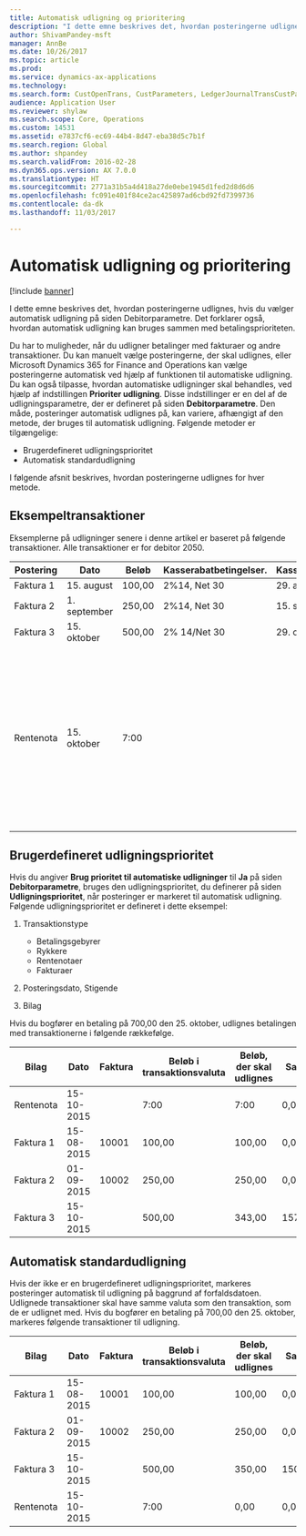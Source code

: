 ```yaml
---
title: Automatisk udligning og prioritering
description: "I dette emne beskrives det, hvordan posteringerne udlignes, hvis du vælger automatisk udligning på siden Debitorparametre. Det forklarer også, hvordan automatisk udligning kan bruges sammen med betalingsprioriteten."
author: ShivamPandey-msft
manager: AnnBe
ms.date: 10/26/2017
ms.topic: article
ms.prod: 
ms.service: dynamics-ax-applications
ms.technology: 
ms.search.form: CustOpenTrans, CustParameters, LedgerJournalTransCustPaym
audience: Application User
ms.reviewer: shylaw
ms.search.scope: Core, Operations
ms.custom: 14531
ms.assetid: e7837cf6-ec69-44b4-8d47-eba38d5c7b1f
ms.search.region: Global
ms.author: shpandey
ms.search.validFrom: 2016-02-28
ms.dyn365.ops.version: AX 7.0.0
ms.translationtype: HT
ms.sourcegitcommit: 2771a31b5a4d418a27de0ebe1945d1fed2d8d6d6
ms.openlocfilehash: fc091e401f84ce2ac425897ad6cbd92fd7399736
ms.contentlocale: da-dk
ms.lasthandoff: 11/03/2017

---
```


# <a name="automatic-settlement-and-prioritization"></a>Automatisk udligning og prioritering

[!include [banner](../includes/banner.md)]

I dette emne beskrives det, hvordan posteringerne udlignes, hvis du vælger automatisk udligning på siden Debitorparametre. Det forklarer også, hvordan automatisk udligning kan bruges sammen med betalingsprioriteten.

Du har to muligheder, når du udligner betalinger med fakturaer og andre transaktioner. Du kan manuelt vælge posteringerne, der skal udlignes, eller Microsoft Dynamics 365 for Finance and Operations kan vælge posteringerne automatisk ved hjælp af funktionen til automatiske udligning. Du kan også tilpasse, hvordan automatiske udligninger skal behandles, ved hjælp af indstillingen **Prioriter udligning**. Disse indstillinger er en del af de udligningsparametre, der er defineret på siden **Debitorparametre**. Den måde, posteringer automatisk udlignes på, kan variere, afhængigt af den metode, der bruges til automatisk udligning. Følgende metoder er tilgængelige:

-   Brugerdefineret udligningsprioritet
-   Automatisk standardudligning

I følgende afsnit beskrives, hvordan posteringerne udlignes for hver metode.

## <a name="example-transactions"></a>Eksempeltransaktioner
Eksemplerne på udligninger senere i denne artikel er baseret på følgende transaktioner. Alle transaktioner er for debitor 2050.

| Postering   | Dato        | Beløb | Kasserabatbetingelser. | Kasserabatdato | Kommentarer                                                                                                                                                                                      |
|---------------|-------------|--------|---------------------|--------------------|-----------------------------------------------------------------------------------------------------------------------------------------------------------------------------------------------|
| Faktura 1     | 15. august   | 100,00 | 2%14, Net 30        | 29. august          |                                                                                                                                                                                               |
| Faktura 2     | 1. september | 250,00 | 2%14, Net 30        | 15. september       |                                                                                                                                                                                               |
| Faktura 3     | 15. oktober  | 500,00 | 2% 14/Net 30        | 29. oktober         |                                                                                                                                                                                               |
| Rentenota | 15. oktober  | 7:00   |                     |                    | Denne rentenota er for faktura 1 og 2. Beløbet beregnes som 2 procent renter på beløb, der er forfaldet for mindst 30 dage siden. F.eks. 0,02 × (100,00 + 250,00) = 7,00. |

## <a name="user-defined-settlement-priority"></a>Brugerdefineret udligningsprioritet
Hvis du angiver **Brug prioritet til automatiske udligninger** til **Ja** på siden **Debitorparametre**, bruges den udligningsprioritet, du definerer på siden **Udligningsprioritet**, når posteringer er markeret til automatisk udligning. Følgende udligningsprioritet er defineret i dette eksempel:

1.  Transaktionstype
    -   Betalingsgebyrer
    -   Rykkere
    -   Rentenotaer
    -   Fakturaer

2.  Posteringsdato, Stigende
3.  Bilag

Hvis du bogfører en betaling på 700,00 den 25. oktober, udlignes betalingen med transaktionerne i følgende rækkefølge.

| Bilag       | Dato       | Faktura | Beløb i transaktionsvaluta | Beløb, der skal udlignes | Saldo | Valuta |
|---------------|------------|---------|--------------------------------|------------------|---------|----------|
| Rentenota | 15-10-2015 |         | 7:00                           | 7:00             | 0,00    | USD      |
| Faktura 1     | 15-08-2015  | 10001   | 100,00                         | 100,00           | 0,00    | USD      |
| Faktura 2     | 01-09-2015   | 10002   | 250,00                         | 250,00           | 0,00    | USD      |
| Faktura 3     | 15-10-2015 |         | 500,00                         | 343,00           | 157,00  | USD      |

## <a name="default-automatic-settlement"></a>Automatisk standardudligning
Hvis der ikke er en brugerdefineret udligningsprioritet, markeres posteringer automatisk til udligning på baggrund af forfaldsdatoen. Udlignede transaktioner skal have samme valuta som den transaktion, som de er udlignet med. Hvis du bogfører en betaling på 700,00 den 25. oktober, markeres følgende transaktioner til udligning.

| Bilag       | Dato       | Faktura | Beløb i transaktionsvaluta | Beløb, der skal udlignes | Saldo | Valuta |
|---------------|------------|---------|--------------------------------|------------------|---------|----------|
| Faktura 1     | 15-08-2015  | 10001   | 100,00                         | 100,00           | 0,00    | USD      |
| Faktura 2     | 01-09-2015   | 10002   | 250,00                         | 250,00           | 0,00    | USD      |
| Faktura 3     | 15-10-2015 |         | 500,00                         | 350,00           | 150,00  | USD      |
| Rentenota | 15-10-2015 |         | 7:00                           | 0,00             | 0,00    | USD      |






